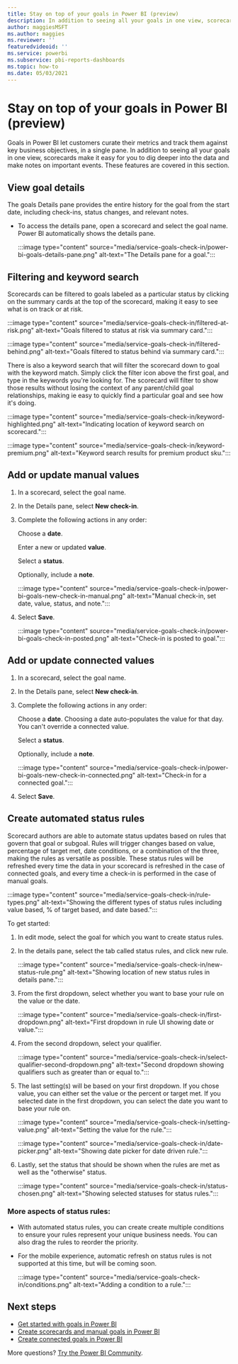 ```yaml
---
title: Stay on top of your goals in Power BI (preview)
description: In addition to seeing all your goals in one view, scorecards make it easy for you to dig deeper into the data and make notes on important events.
author: maggiesMSFT
ms.author: maggies
ms.reviewer: ''
featuredvideoid: ''
ms.service: powerbi
ms.subservice: pbi-reports-dashboards
ms.topic: how-to
ms.date: 05/03/2021
---
```

# Stay on top of your goals in Power BI (preview)

Goals in Power BI let customers curate their metrics and track them against key business objectives, in a single pane. In addition to seeing all your goals in one view, scorecards make it easy for you to dig deeper into the data and make notes on important events. These features are covered in this section. 

## View goal details 

The goals Details pane provides the entire history for the goal from the start date, including check-ins, status changes, and relevant notes. 

- To access the details pane, open a scorecard and select the goal name. Power BI automatically shows the details pane.

    :::image type="content" source="media/service-goals-check-in/power-bi-goals-details-pane.png" alt-text="The Details pane for a goal.":::
    
    
## Filtering and keyword search 

Scorecards can be filtered to goals labeled as a particular status by clicking on the summary cards at the top of the scorecard, making it easy to see what is on track or at risk. 

   :::image type="content" source="media/service-goals-check-in/filtered-at-risk.png" alt-text="Goals filtered to status at risk via summary card.":::
    
   :::image type="content" source="media/service-goals-check-in/filtered-behind.png" alt-text="Goals filtered to status behind via summary card.":::

There is also a keyword search that will filter the scorecard down to goal with the keyword match.  Simply click the filter icon above the first goal, and type in the keywords you're looking for.  The scorecard will filter to show those results without losing the context of any parent/child goal relationships, making ie easy to quickly find a particular goal and see how it's doing.

   :::image type="content" source="media/service-goals-check-in/keyword-highlighted.png" alt-text="Indicating location of keyword search on scorecard.":::
    
   :::image type="content" source="media/service-goals-check-in/keyword-premium.png" alt-text="Keyword search results for premium product sku.":::

## Add or update manual values

1. In a scorecard, select the goal name.
1. In the Details pane, select **New check-in**. 
1. Complete the following actions in any order: 

    Choose a **date**.

    Enter a new or updated **value**.

    Select a **status**.
 
   Optionally, include a **note**. 

    :::image type="content" source="media/service-goals-check-in/power-bi-goals-new-check-in-manual.png" alt-text="Manual check-in, set date, value, status, and note.":::

1. Select **Save**. 

    :::image type="content" source="media/service-goals-check-in/power-bi-goals-check-in-posted.png" alt-text="Check-in is posted to goal.":::

## Add or update connected values 

1. In a scorecard, select the goal name.
1. In the Details pane, select **New check-in**. 
1. Complete the following actions in any order: 

    Choose a **date**. Choosing a date auto-populates the value for that day. You can't override a connected value. 

    Select a **status**.

    Optionally, include a **note**. 

    :::image type="content" source="media/service-goals-check-in/power-bi-goals-new-check-in-connected.png" alt-text="Check-in for a connected goal.":::

1. Select **Save**. 

## Create automated status rules 

Scorecard authors are able to automate status updates based on rules that govern that goal or subgoal. Rules will trigger changes based on value, percentage of target met, date conditions, or a combination of the three, making the rules as versatile as possible.  These status rules will be refreshed every time the data in your scorecard is refreshed in the case of connected goals, and every time a check-in is performed in the case of manual goals.

   :::image type="content" source="media/service-goals-check-in/rule-types.png" alt-text="Showing the different types of status rules including value based, % of target based, and date based.":::


To get started:

1. In edit mode, select the goal for which you want to create status rules.
1. In the details pane, select the tab called status rules, and click new rule.

    :::image type="content" source="media/service-goals-check-in/new-status-rule.png" alt-text="Showing location of new status rules in details pane.":::

1. From the first dropdown, select whether you want to base your rule on the value or the date.

    :::image type="content" source="media/service-goals-check-in/first-dropdown.png" alt-text="First dropdown in rule UI showing date or value.":::

1. From the second dropdown, select your qualifier.

    :::image type="content" source="media/service-goals-check-in/select-qualifier-second-dropdown.png" alt-text="Second dropdown showing qualifiers such as greater than or equal to.":::

1. The last setting(s) will be based on your first dropdown.  If you chose value, you can either set the value or the percent or target met.  If you selected date in the first dropdown, you can select the date you want to base your rule on.

    :::image type="content" source="media/service-goals-check-in/setting-value.png" alt-text="Setting the value for the rule.":::
    
    :::image type="content" source="media/service-goals-check-in/date-picker.png" alt-text="Showing date picker for date driven rule.":::

1. Lastly, set the status that should be shown when the rules are met as well as the "otherwise" status. 

    :::image type="content" source="media/service-goals-check-in/status-chosen.png" alt-text="Showing selected statuses for status rules.":::


### More aspects of status rules:
- With automated status rules, you can create create multiple conditions to ensure your rules represent your unique business needs. You can also drag the rules to reorder the priority.  
- For the mobile experience, automatic refresh on status rules is not supported at this time, but will be coming soon. 

    :::image type="content" source="media/service-goals-check-in/conditions.png" alt-text="Adding a condition to a rule.":::


## Next steps

- [Get started with goals in Power BI](service-goals-introduction.md)
- [Create scorecards and manual goals in Power BI](service-goals-create.md)
- [Create connected goals in Power BI](service-goals-create-connected.md)

More questions? [Try the Power BI Community](https://community.powerbi.com/).
